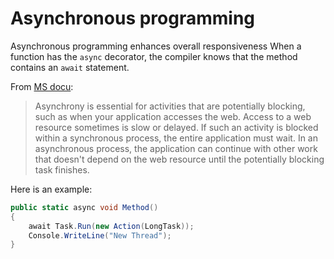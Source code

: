 # Asynchronous programming

Asynchronous programming enhances overall responsiveness
When a function has the `async` decorator, the compiler knows that the method contains an `await` statement.

From [MS docu](https://msdn.microsoft.com/en-us/library/mt674882.aspx):

> Asynchrony is essential for activities that are potentially blocking, such as when your application accesses the web. Access to a web resource sometimes is slow or delayed. If such an activity is blocked within a synchronous process, the entire application must wait. In an asynchronous process, the application can continue with other work that doesn't depend on the web resource until the potentially blocking task finishes.

Here is an example:

```C#
public static async void Method()
{
	await Task.Run(new Action(LongTask));
	Console.WriteLine("New Thread");
}
```